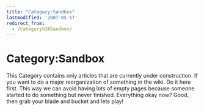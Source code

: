 ```yaml
---
title: "Category:Sandbox"
lastmodified: '2007-05-17'
redirect_from:
  - /Category%3ASandbox/
---
```


Category:Sandbox
================

This Category contains only articles that are currently under construction. If you want to do a major reorganization of something in the wiki. Do it here first. This way we can avoid having lots of empty pages because someone started to do something but never finished. Everything okay now? Good, then grab your blade and bucket and lets play!

